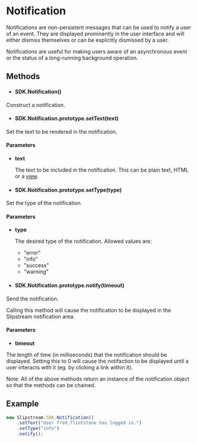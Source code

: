 # Notification

Notifications are non-persistent messages that can be used to notify a user of an event.  They are displayed prominently in the user interface and will either dismiss themselves or can be explicitly dismissed by a user.  

Notifications are useful for making users aware of an asynchronous event or the status of a long-running background operation.

## Methods

- #### SDK.Notification()
Construct a notification.

- #### SDK.Notification.prototype.setText(text)
Set the text to be rendered in the notification.

   #### Parameters

   - **text**
      
      The text to be included in the notification.  This can be plain text, HTML or a [view](Views.md).

        
        
- #### SDK.Notification.prototype.setType(type)
Set the type of the notification.

   #### Parameters
  
   - **type**
      
      The desired type of the notification.  Allowed values are:
        - "error"
        - "info"
        - "success"
        - "warning"


- #### SDK.Notification.prototype.notify(timeout)
Send the notification.  

  Calling this method will cause the notification to be displayed in the Slipstream notification area.

   #### Parameters
  
   - **timeout**

   The length of time (in milliseconds) that the notification should be displayed.  Setting this to 0 will cause the notifaction to be displayed until a user interacts with it (eg. by clicking a link within it).

Note: All of the above methods return an instance of the notification object so that the methods can be chained.
        
## Example

```javascript
new Slipstream.SDK.Notification()
    .setText("User fred_flintstone has logged in.")
    .setType("info")
    .notify();
```
